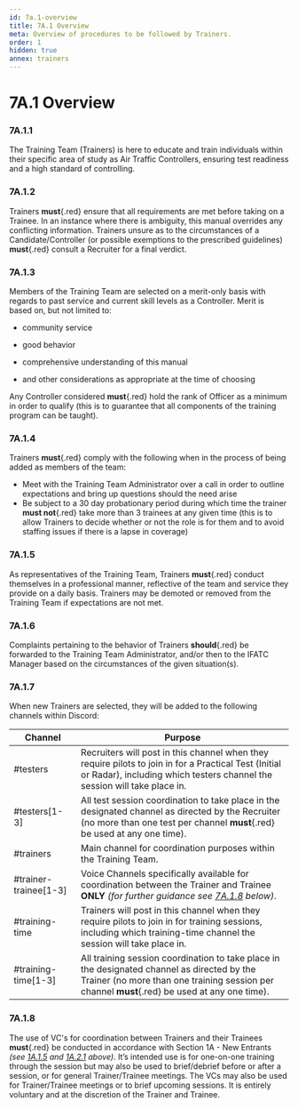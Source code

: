 ```yaml
---
id: 7a.1-overview
title: 7A.1 Overview
meta: Overview of procedures to be followed by Trainers.
order: 1
hidden: true
annex: trainers
---
```


# 7A.1 Overview



### 7A.1.1

The Training Team (Trainers) is here to educate and train individuals within their specific area of study as Air Traffic Controllers, ensuring test readiness and a high standard of controlling.



### 7A.1.2

Trainers **must**{.red} ensure that all requirements are met before taking on a Trainee. In an instance where there is ambiguity, this manual overrides any conflicting information. Trainers unsure as to the circumstances of a Candidate/Controller (or possible exemptions to the prescribed guidelines) **must**{.red} consult a Recruiter for a final verdict. 



### 7A.1.3	

Members of the Training Team are selected on a merit-only basis with regards to past service and current skill levels as a Controller. Merit is based on, but not limited to:



- community service

- good behavior

- comprehensive understanding of this manual

- and other considerations as appropriate at the time of choosing

  

Any Controller considered **must**{.red} hold the rank of Officer as a minimum in order to qualify (this is to guarantee that all components of the training program can be taught).



### 7A.1.4

Trainers **must**{.red} comply with the following when in the process of being added as members of the team:

- Meet with the Training Team Administrator over a call in order to outline expectations and bring up questions should the need arise
- Be subject to a 30 day probationary period during which time the trainer **must not**{.red} take more than 3 trainees at any given time (this is to allow Trainers to decide whether or not the role is for them and to avoid staffing issues if there is a lapse in coverage)



### 7A.1.5

As representatives of the Training Team, Trainers **must**{.red} conduct themselves in a professional manner, reflective of the team and service they provide on a daily basis. Trainers may be demoted or removed from the Training Team if expectations are not met. 



### 7A.1.6

Complaints pertaining to the behavior of Trainers **should**{.red} be forwarded to the Training Team Administrator, and/or then to the IFATC Manager based on the circumstances of the given situation(s). 



### 7A.1.7

When new Trainers are selected, they will be added to the following channels within Discord:



| Channel               | Purpose                                                      |
| --------------------- | ------------------------------------------------------------ |
| #testers              | Recruiters will post in this channel when they require pilots to join in for a Practical Test (Initial or Radar), including which testers channel the session will take place in. |
| #testers[1-3]         | All test session coordination to take place in the designated channel as directed by the Recruiter (no more than one test per channel **must**{.red} be used at any one time). |
| #trainers             | Main channel for coordination purposes within the Training Team. |
| #trainer-trainee[1-3] | Voice Channels specifically available for coordination between the Trainer and Trainee **ONLY** *(for further guidance see [7A.1.8](/guide/atc-manual/7a.-trainers/7a.1-overview#7a.1.8) below)*. |
| #training-time        | Trainers will post in this channel when they require pilots to join in for training sessions, including which training-time channel the session will take place in. |
| #training-time[1-3]   | All training session coordination to take place in the designated channel as directed by the Trainer (no more than one training session per channel **must**{.red} be used at any one time). |



### 7A.1.8

The use of VC's for coordination between Trainers and their Trainees **must**{.red} be conducted in accordance with Section 1A - New Entrants *(see [1A.1.5](/guide/atc-manual/1a.-new-entrants/1a.1-discord-communication-guidelines#1a.1.5) and [1A.2.1](/guide/atc-manual/1a.-new-entrants/1a.2-general-rules#1a.2.1) above)*. It’s intended use is for one-on-one training through the session but may also be used to brief/debrief before or after a session, or for general Trainer/Trainee meetings. The VCs may also be used for Trainer/Trainee meetings or to brief upcoming sessions. It is entirely voluntary and at the discretion of the Trainer and Trainee. 